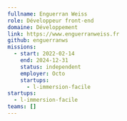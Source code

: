 ```yaml
---
fullname: Enguerran Weiss
role: Développeur front-end
domaine: Développement
link: https://www.enguerranweiss.fr
github: enguerranws
missions:
  - start: 2022-02-14
    end: 2024-12-31
    status: independent
    employer: Octo
    startups:
      - l-immersion-facile
startups:
  - l-immersion-facile
teams: []
---
```

